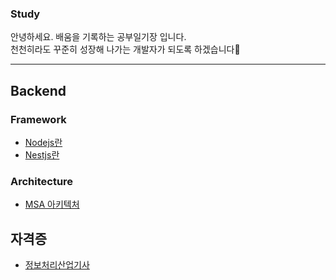 ### Study

안녕하세요. 배움을 기록하는 공부일기장 입니다. \
천천히라도 꾸준히 성장해 나가는 개발자가 되도록 하겠습니다👶

---

## Backend

### Framework

- [Nodejs란](https://github.com/ljm9894/study/blob/master/Backend/node/node.md)
- [Nestjs란](https://github.com/ljm9894/study/blob/master/Backend/nest/nest.md)

### Architecture

- [MSA 아키텍처](https://github.com/ljm9894/study/blob/master/Backend/architecture/msa.md)

## 자격증

- [정보처리산업기사](https://github.com/ljm9894/study/blob/master/%EC%9E%90%EA%B2%A9%EC%A6%9D/%EC%A0%95%EB%B3%B4%EC%B2%98%EB%A6%AC%EC%82%B0%EC%97%85%EA%B8%B0%EC%82%AC/%EC%A0%95%EB%B3%B4%EC%B2%98%EB%A6%AC%EC%82%B0%EC%97%85%EA%B8%B0%EC%82%AC.md)
